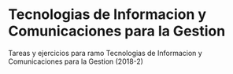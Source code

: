 # Tecnologias de Informacion y Comunicaciones para la Gestion

Tareas y ejercicios para ramo Tecnologias de Informacion y Comunicaciones para la Gestion (2018-2)
